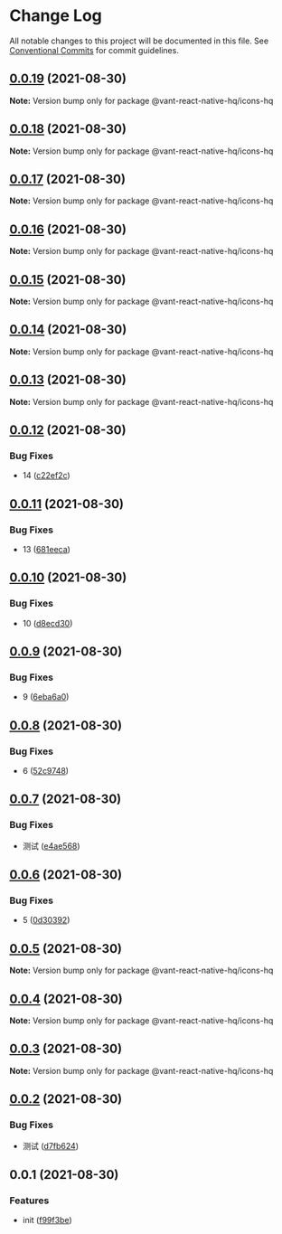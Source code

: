 # Change Log

All notable changes to this project will be documented in this file.
See [Conventional Commits](https://conventionalcommits.org) for commit guidelines.

## [0.0.19](https://github.com/startgain/lerna-vant-react-native-hq/compare/@vant-react-native-hq/icons-hq@0.0.18...@vant-react-native-hq/icons-hq@0.0.19) (2021-08-30)

**Note:** Version bump only for package @vant-react-native-hq/icons-hq





## [0.0.18](https://github.com/startgain/lerna-vant-react-native-hq/compare/@vant-react-native-hq/icons-hq@0.0.17...@vant-react-native-hq/icons-hq@0.0.18) (2021-08-30)

**Note:** Version bump only for package @vant-react-native-hq/icons-hq





## [0.0.17](https://github.com/startgain/lerna-vant-react-native-hq/compare/@vant-react-native-hq/icons-hq@0.0.16...@vant-react-native-hq/icons-hq@0.0.17) (2021-08-30)

**Note:** Version bump only for package @vant-react-native-hq/icons-hq





## [0.0.16](https://github.com/startgain/lerna-vant-react-native-hq/compare/@vant-react-native-hq/icons-hq@0.0.15...@vant-react-native-hq/icons-hq@0.0.16) (2021-08-30)

**Note:** Version bump only for package @vant-react-native-hq/icons-hq





## [0.0.15](https://github.com/startgain/lerna-vant-react-native-hq/compare/@vant-react-native-hq/icons-hq@0.0.14...@vant-react-native-hq/icons-hq@0.0.15) (2021-08-30)

**Note:** Version bump only for package @vant-react-native-hq/icons-hq





## [0.0.14](https://github.com/startgain/lerna-vant-react-native-hq/compare/@vant-react-native-hq/icons-hq@0.0.13...@vant-react-native-hq/icons-hq@0.0.14) (2021-08-30)

**Note:** Version bump only for package @vant-react-native-hq/icons-hq





## [0.0.13](https://github.com/startgain/lerna-vant-react-native-hq/compare/@vant-react-native-hq/icons-hq@0.0.12...@vant-react-native-hq/icons-hq@0.0.13) (2021-08-30)

**Note:** Version bump only for package @vant-react-native-hq/icons-hq





## [0.0.12](https://github.com/startgain/lerna-vant-react-native-hq/compare/@vant-react-native-hq/icons-hq@0.0.11...@vant-react-native-hq/icons-hq@0.0.12) (2021-08-30)


### Bug Fixes

* 14 ([c22ef2c](https://github.com/startgain/lerna-vant-react-native-hq/commit/c22ef2ce98a1026d41e31941255d36d3998e6cd1))





## [0.0.11](https://github.com/startgain/lerna-vant-react-native-hq/compare/@vant-react-native-hq/icons-hq@0.0.10...@vant-react-native-hq/icons-hq@0.0.11) (2021-08-30)


### Bug Fixes

* 13 ([681eeca](https://github.com/startgain/lerna-vant-react-native-hq/commit/681eecae852fa5cd84a3133f858ba0b73f2d86b5))





## [0.0.10](https://github.com/startgain/lerna-vant-react-native-hq/compare/@vant-react-native-hq/icons-hq@0.0.9...@vant-react-native-hq/icons-hq@0.0.10) (2021-08-30)


### Bug Fixes

* 10 ([d8ecd30](https://github.com/startgain/lerna-vant-react-native-hq/commit/d8ecd30c7950735597168e0b9c336dc324b702e9))





## [0.0.9](https://github.com/startgain/lerna-vant-react-native-hq/compare/@vant-react-native-hq/icons-hq@0.0.8...@vant-react-native-hq/icons-hq@0.0.9) (2021-08-30)


### Bug Fixes

* 9 ([6eba6a0](https://github.com/startgain/lerna-vant-react-native-hq/commit/6eba6a01177d3f1912558f8eaa0d0699c02db778))





## [0.0.8](https://github.com/startgain/lerna-vant-react-native-hq/compare/@vant-react-native-hq/icons-hq@0.0.7...@vant-react-native-hq/icons-hq@0.0.8) (2021-08-30)


### Bug Fixes

* 6 ([52c9748](https://github.com/startgain/lerna-vant-react-native-hq/commit/52c97481ddd44b484fc47d41b30c5f167a33884e))





## [0.0.7](https://github.com/startgain/lerna-vant-react-native-hq/compare/@vant-react-native-hq/icons-hq@0.0.6...@vant-react-native-hq/icons-hq@0.0.7) (2021-08-30)


### Bug Fixes

* 测试 ([e4ae568](https://github.com/startgain/lerna-vant-react-native-hq/commit/e4ae5683efafa9425a0f3944684cb8aa03917e26))





## [0.0.6](https://github.com/startgain/lerna-vant-react-native-hq/compare/@vant-react-native-hq/icons-hq@0.0.5...@vant-react-native-hq/icons-hq@0.0.6) (2021-08-30)


### Bug Fixes

* 5 ([0d30392](https://github.com/startgain/lerna-vant-react-native-hq/commit/0d30392080394b62b1ff76a7d196d448de9a12ed))





## [0.0.5](https://github.com/startgain/lerna-vant-react-native-hq/compare/@vant-react-native-hq/icons-hq@0.0.4...@vant-react-native-hq/icons-hq@0.0.5) (2021-08-30)

**Note:** Version bump only for package @vant-react-native-hq/icons-hq





## [0.0.4](https://github.com/startgain/lerna-vant-react-native-hq/compare/@vant-react-native-hq/icons-hq@0.0.3...@vant-react-native-hq/icons-hq@0.0.4) (2021-08-30)

**Note:** Version bump only for package @vant-react-native-hq/icons-hq





## [0.0.3](https://github.com/startgain/lerna-vant-react-native-hq/compare/@vant-react-native-hq/icons-hq@0.0.2...@vant-react-native-hq/icons-hq@0.0.3) (2021-08-30)

**Note:** Version bump only for package @vant-react-native-hq/icons-hq





## [0.0.2](https://github.com/startgain/lerna-vant-react-native-hq/compare/@vant-react-native-hq/icons-hq@0.0.1...@vant-react-native-hq/icons-hq@0.0.2) (2021-08-30)


### Bug Fixes

* 测试 ([d7fb624](https://github.com/startgain/lerna-vant-react-native-hq/commit/d7fb624072b5802cbc77dbe3fb821e716b47e392))





## 0.0.1 (2021-08-30)


### Features

* init ([f99f3be](https://github.com/startgain/lerna-vant-react-native-hq/commit/f99f3be1039008dbf0ebfd59439eae023862a300))
